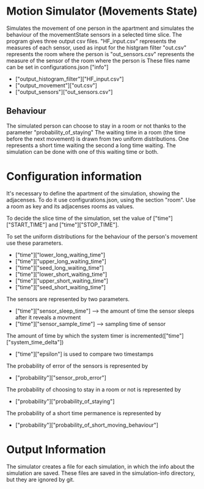 # Motion Simulator (Movements State)

Simulates the movement of one person in the apartment and simulates the behaviour of the movementState sensors in a selected time slice.
The program gives three output csv files. 
	"HF_input.csv" represents the measures of each sensor, used as input for the histgram filter
	"out.csv" represents the room where the person is
	"out_sensors.csv" represents the measure of the sensor of the room where the person is
These files name can be set in configurations.json
["info"]
  * ["output_histogram_filter"]["HF_input.csv"]
  * ["output_movement"]["out.csv"]
  * ["output_sensors"]["out_sensors.csv"]

## Behaviour

The simulated person can choose to stay in a room or not thanks to the parameter "probability_of_staying"
The waiting time in a room (the time before the next movement) is drawn from two uniform distributions.
One represents a short time waiting the second a long time waiting. The simulation can be done with one of this waiting time or both.

# Configuration information

It's necessary to define the apartment of the simulation, showing the adjacenses.
To do it use configurations.json, using the section "room".
Use a room as key and its adjacenses rooms as values.

To decide the slice time of the simulation, set the value of ["time"]["START_TIME"] and ["time"]["STOP_TIME"].

To set the uniform distributions for the behaviour of the person's movement use these parameters.
* ["time"]["lower_long_waiting_time"]
* ["time"]["upper_long_waiting_time"]
* ["time"]["seed_long_waiting_time"]
* ["time"]["lower_short_waiting_time"]
* ["time"]["upper_short_waiting_time"]
* ["time"]["seed_short_waiting_time"]

The sensors are represented by two parameters.
* ["time"]["sensor_sleep_time"] --> the amount of time the sensor sleeps after it reveals a movment
* ["time"]["sensor_sample_time"] --> sampling time of sensor

The amount of time by which the system timer is incremented(["time"]["system_time_delta"])
* ["time"]["epsilon"] is used to compare two timestamps

The probability of error of the sensors is represented by
* ["probability"]["sensor_prob_error"]

The probability of choosing to stay in a room or not is represented by
* ["probability"]["probability_of_staying"]

The probability of a short time permanence is represented by
* ["probability"]["probability_of_short_moving_behaviour"]

# Output Information

The simulator creates a file for each simulation, in which the info about the simulation are saved.
These files are saved in the simulation-info directory, but they are ignored by git.



